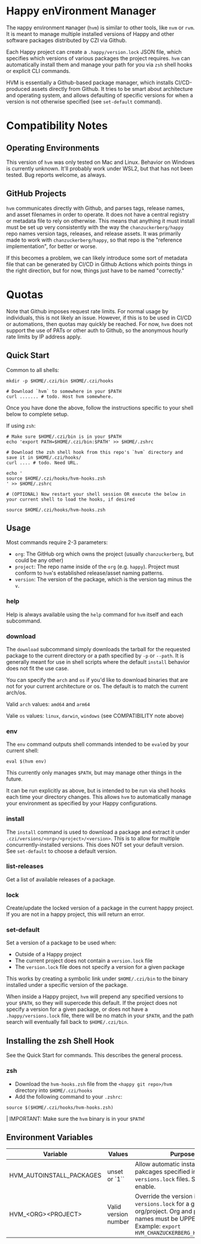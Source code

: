 # Happy enVironment Manager

The `H`appy en`V`ironment `M`anager (`hvm`) is similar to other tools, like `nvm` or `rvm`. It is meant to manage multiple installed versions of Happy and other software packages distributed by CZI via Github.

Each Happy project can create a `.happy/version.lock` JSON file, which specifies which versions of various packages the project requires. `hvm` can automatically install them and manage your path for you via `zsh` shell hooks or explicit CLI commands.

HVM is essentially a Github-based package manager, which installs CI/CD-produced assets directly from Github. It tries to be smart about architecture and operating system, and allows defaulting of specific versions for when a version is not otherwise specified (see `set-default` command).

# Compatibility Notes

## Operating Environments

This version of `hvm` was only tested on Mac and Linux. Behavior on Windows is currently unknown. It'll probably work under WSL2, but that has not been tested. Bug reports welcome, as always.

## GitHub Projects

`hvm` communicates directly with Github, and parses tags, release names, and asset filenames in order to operate. It does not have a central registry or metadata file to rely on otherwise. This means that anything it must install must be set up very consistently with the way the `chanzuckerberg/happy` repo names version tags, releases, and release assets.  It was primarily made to work with `chanzuckerberg/happy`, so that repo is the "reference implementation", for better or worse. 

If this becomes a problem, we can likely introduce some sort of metadata file that can be generated by CI/CD in Github Actions which points things in the right direction, but for now, things just have to be named "correctly." 

# Quotas

Note that Github imposes request rate limits. For normal usage by individuals, this is not likely an issue. However, if this is to be used in CI/CD or automations, then quotas may quickly be reached. For now, `hvm` does not support the use of PATs or other auth to Github, so the anonymous hourly rate limits by IP address apply. 

## Quick Start

Common to all shells:
```
mkdir -p $HOME/.czi/bin $HOME/.czi/hooks

# Download `hvm` to somewhere in your $PATH
curl ....... # todo. Host hvm somewhere.

```

Once you have done the above, follow the instructions specific to your shell below to complete setup.

If using `zsh`:
```
# Make sure $HOME/.czi/bin is in your $PATH
echo 'export PATH=$HOME/.czi/bin:$PATH' >> $HOME/.zshrc

# Download the zsh shell hook from this repo's `hvm` directory and save it in $HOME/.czi/hooks/
curl .... # todo. Need URL.

echo '
source $HOME/.czi/hooks/hvm-hooks.zsh
' >> $HOME/.zshrc

# (OPTIONAL) Now restart your shell session OR execute the below in your current shell to load the hooks, if desired

source $HOME/.czi/hooks/hvm-hooks.zsh
```

## Usage

Most commands require 2-3 parameters:

* `org`: The GitHub org which owns the project (usually `chanzuckerberg`, but could be any other)
* `project`: The repo name inside of the `org` (e.g. `happy`). Project must conform to `hvm`'s established release/asset naming patterns.
* `version`: The version of the package, which is the version tag minus the `v`.

### help

Help is always available using the `help` command for `hvm` itself and each subcommand.


### download

The `download` subcommand simply downloads the tarball for the requested package to the current directory or a path specified by `-p` or `--path`. It is generally meant for use in shell scripts where the default `install` behavior does not fit the use case.

You can specify the `arch` and `os` if you'd like to download binaries that are not for your current architecture or os. The default is to match the current arch/os. 

Valid `arch` values: `amd64` and `arm64`

Valie `os` values: `linux`, `darwin`, `windows` (see COMPATIBILITY note above)


### env

The `env` command outputs shell commands intended to be `eval`ed by your current shell:

```
eval $(hvm env)
```

This currently only manages `$PATH`, but may manage other things in the future. 

It can be run explicitly as above, but is intended to be run via shell hooks each time your directory changes. This allows `hvm` to automatically manage your environment as specified by your Happy configurations.




### install

The `install` command is used to download a package and extract it under `.czi/versions/<org>/<project>/<version>`. This is to allow for multiple concurrently-installed versions. This does NOT set your default version. See `set-default` to choose a default version.




### list-releases

Get a list of available releases of a package.


### lock

Create/update the locked version of a package in the current happy project. If you are not in a happy project, this will return an error.



### set-default

Set a version of a package to be used when:

* Outside of a Happy project
* The current project does not contain a `version.lock` file
* The `version.lock` file does not specify a version for a given package

This works by creating a symbolic link under `$HOME/.czi/bin` to the binary installed under a specific version of the package. 

When inside a Happy project, `hvm` will prepend any specified versions to your `$PATH`, so they will supercede this default. If the project does not specify a version for a given package, or does not have a `.happy/versions.lock` file, there will be no match in your `$PATH`, and the path search will eventually fall back to `$HOME/.czi/bin`.




## Installing the zsh Shell Hook

See the Quick Start for commands. This describes the general process.

### zsh

* Download the `hvm-hooks.zsh` file from the `<happy git repo>/hvm` directory into `$HOME/.czi/hooks`
* Add the following command to your `.zshrc`:

```
source $($HOME/.czi/hooks/hvm-hooks.zsh)
```

| IMPORTANT: Make sure the `hvm` binary is in your `$PATH`!


## Environment Variables


| Variable | Values | Purpose |
| -------- | ------ | ------- |
| HVM_AUTOINSTALL_PACKAGES | unset or `1`` | Allow automatic installation of pakcages specified in project `versions.lock` files. Set to `1` to enable. |
| HVM_\<ORG>\<PROJECT> | Valid version number | Override the version in `versions.lock` for a given org/project. Org and project names must be UPPERCASE. Example: `export HVM_CHANZUCKERBERG_HAPPY=0.91.0` |